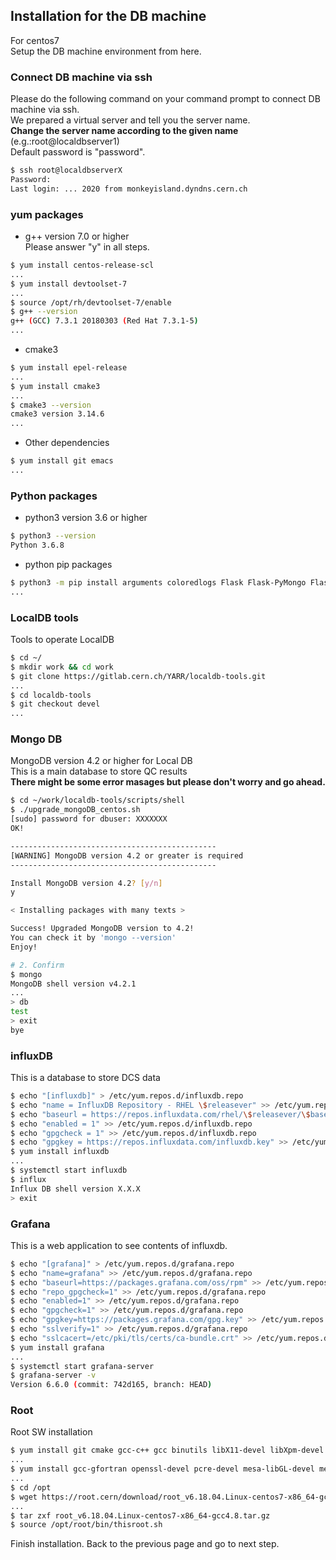 ## Installation for the DB machine
For centos7<br>
Setup the DB machine environment from here.

### Connect DB machine via ssh

Please do the following command on your command prompt to connect DB machine via ssh.<br>
We prepared a virtual server and tell you the server name.<br>
**Change the server name according to the given name** (e.g.:root@localdbserver1)<br> 
Default password is "password".

```bash
$ ssh root@localdbserverX
Password: 
Last login: ... 2020 from monkeyisland.dyndns.cern.ch
```

### yum packages
- g++ version 7.0 or higher<br>
Please answer "y" in all steps.
```bash
$ yum install centos-release-scl
...
$ yum install devtoolset-7
...
$ source /opt/rh/devtoolset-7/enable
$ g++ --version
g++ (GCC) 7.3.1 20180303 (Red Hat 7.3.1-5)
...
```

- cmake3

```bash
$ yum install epel-release
...
$ yum install cmake3
...
$ cmake3 --version
cmake3 version 3.14.6
...
```

- Other dependencies
```bash
$ yum install git emacs
...
```

### Python packages

- python3 version 3.6 or higher

```bash
$ python3 --version
Python 3.6.8
```

- python pip packages
```bash
$ python3 -m pip install arguments coloredlogs Flask Flask-PyMongo Flask-HTTPAuth Flask-Mail pdf2image Pillow prettytable pymongo python-dateutil PyYAML pytz plotly matplotlib numpy requests tzlocal itkdb influxdb pandas
...
```

### LocalDB tools
Tools to operate LocalDB
```bash
$ cd ~/
$ mkdir work && cd work
$ git clone https://gitlab.cern.ch/YARR/localdb-tools.git
...
$ cd localdb-tools
$ git checkout devel
...
```

### Mongo DB

MongoDB version 4.2 or higher for Local DB<br>
This is a main database to store QC results<br>
**There might be some error masages but please don't worry and go ahead.**
```bash
$ cd ~/work/localdb-tools/scripts/shell
$ ./upgrade_mongoDB_centos.sh
[sudo] password for dbuser: XXXXXXX
OK!

----------------------------------------------
[WARNING] MongoDB version 4.2 or greater is required
----------------------------------------------

Install MongoDB version 4.2? [y/n]
y

< Installing packages with many texts >

Success! Upgraded MongoDB version to 4.2!
You can check it by 'mongo --version'
Enjoy!

# 2. Confirm
$ mongo
MongoDB shell version v4.2.1
...
> db
test
> exit
bye
```
### influxDB

This is a database to store DCS data<br>
```bash
$ echo "[influxdb]" > /etc/yum.repos.d/influxdb.repo
$ echo "name = InfluxDB Repository - RHEL \$releasever" >> /etc/yum.repos.d/influxdb.repo
$ echo "baseurl = https://repos.influxdata.com/rhel/\$releasever/\$basearch/stable" >> /etc/yum.repos.d/influxdb.repo
$ echo "enabled = 1" >> /etc/yum.repos.d/influxdb.repo
$ echo "gpgcheck = 1" >> /etc/yum.repos.d/influxdb.repo
$ echo "gpgkey = https://repos.influxdata.com/influxdb.key" >> /etc/yum.repos.d/influxdb.repo
$ yum install influxdb
...
$ systemctl start influxdb
$ influx
Influx DB shell version X.X.X
> exit
```
### Grafana
This is a web application to see contents of influxdb.
```bash
$ echo "[grafana]" > /etc/yum.repos.d/grafana.repo
$ echo "name=grafana" >> /etc/yum.repos.d/grafana.repo
$ echo "baseurl=https://packages.grafana.com/oss/rpm" >> /etc/yum.repos.d/grafana.repo
$ echo "repo_gpgcheck=1" >> /etc/yum.repos.d/grafana.repo
$ echo "enabled=1" >> /etc/yum.repos.d/grafana.repo
$ echo "gpgcheck=1" >> /etc/yum.repos.d/grafana.repo
$ echo "gpgkey=https://packages.grafana.com/gpg.key" >> /etc/yum.repos.d/grafana.repo
$ echo "sslverify=1" >> /etc/yum.repos.d/grafana.repo
$ echo "sslcacert=/etc/pki/tls/certs/ca-bundle.crt" >> /etc/yum.repos.d/grafana.repo
$ yum install grafana
...
$ systemctl start grafana-server
$ grafana-server -v
Version 6.6.0 (commit: 742d165, branch: HEAD)
```

### Root
Root SW installation
```bash
$ yum install git cmake gcc-c++ gcc binutils libX11-devel libXpm-devel libXft-devel libXext-devel
...
$ yum install gcc-gfortran openssl-devel pcre-devel mesa-libGL-devel mesa-libGLU-devel glew-devel ftgl-devel mysql-devel fftw-devel cfitsio-devel graphviz-devel avahi-compat-libdns_sd-devel python-devel libxml2-devel giflib wget
...
$ cd /opt
$ wget https://root.cern/download/root_v6.18.04.Linux-centos7-x86_64-gcc4.8.tar.gz
...
$ tar zxf root_v6.18.04.Linux-centos7-x86_64-gcc4.8.tar.gz
$ source /opt/root/bin/thisroot.sh
```
Finish installation. Back to the previous page and go to next step.
